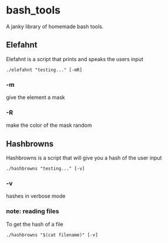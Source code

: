 # bash_tools
  A janky library of homemade bash tools.
  
## Elefahnt
  Elefahnt is a script that prints and speaks the users input
  ```
  ./elefahnt "testing..." [-mR]
  ```
### -m
  give the element a mask

### -R
  make the color of the mask random

## Hashbrowns
  Hashbrowns is a script that will give you a hash of the user input
  ```
  ./hashbrowns "testing..." [-v]
  ```
### -v
  hashes in verbose mode

### note: reading files
  To get the hash of a file
  ```
  ./hashbrowns "$(cat filename)" [-v]
  ```
